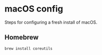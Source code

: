 # macOS config
Steps for configuring a fresh install of macOS.

## Homebrew

```
brew install coreutils
```
